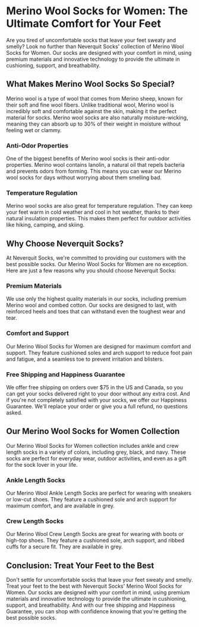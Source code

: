 # Merino Wool Socks for Women: The Ultimate Comfort for Your Feet

Are you tired of uncomfortable socks that leave your feet sweaty and smelly? Look no further than Neverquit Socks' collection of Merino Wool Socks for Women. Our socks are designed with your comfort in mind, using premium materials and innovative technology to provide the ultimate in cushioning, support, and breathability.

## What Makes Merino Wool Socks So Special?

Merino wool is a type of wool that comes from Merino sheep, known for their soft and fine wool fibers. Unlike traditional wool, Merino wool is incredibly soft and comfortable against the skin, making it the perfect material for socks. Merino wool socks are also naturally moisture-wicking, meaning they can absorb up to 30% of their weight in moisture without feeling wet or clammy.

### Anti-Odor Properties

One of the biggest benefits of Merino wool socks is their anti-odor properties. Merino wool contains lanolin, a natural oil that repels bacteria and prevents odors from forming. This means you can wear our Merino wool socks for days without worrying about them smelling bad.

### Temperature Regulation

Merino wool socks are also great for temperature regulation. They can keep your feet warm in cold weather and cool in hot weather, thanks to their natural insulation properties. This makes them perfect for outdoor activities like hiking, camping, and skiing.

## Why Choose Neverquit Socks?

At Neverquit Socks, we're committed to providing our customers with the best possible socks. Our Merino Wool Socks for Women are no exception. Here are just a few reasons why you should choose Neverquit Socks:

### Premium Materials

We use only the highest quality materials in our socks, including premium Merino wool and combed cotton. Our socks are designed to last, with reinforced heels and toes that can withstand even the toughest wear and tear.

### Comfort and Support

Our Merino Wool Socks for Women are designed for maximum comfort and support. They feature cushioned soles and arch support to reduce foot pain and fatigue, and a seamless toe to prevent irritation and blisters.

### Free Shipping and Happiness Guarantee

We offer free shipping on orders over $75 in the US and Canada, so you can get your socks delivered right to your door without any extra cost. And if you're not completely satisfied with your socks, we offer our Happiness Guarantee. We'll replace your order or give you a full refund, no questions asked.

## Our Merino Wool Socks for Women Collection

Our Merino Wool Socks for Women collection includes ankle and crew length socks in a variety of colors, including grey, black, and navy. These socks are perfect for everyday wear, outdoor activities, and even as a gift for the sock lover in your life.

### Ankle Length Socks

Our Merino Wool Ankle Length Socks are perfect for wearing with sneakers or low-cut shoes. They feature a cushioned sole and arch support for maximum comfort, and are available in grey.

### Crew Length Socks

Our Merino Wool Crew Length Socks are great for wearing with boots or high-top shoes. They feature a cushioned sole, arch support, and ribbed cuffs for a secure fit. They are available in grey.

## Conclusion: Treat Your Feet to the Best

Don't settle for uncomfortable socks that leave your feet sweaty and smelly. Treat your feet to the best with Neverquit Socks' Merino Wool Socks for Women. Our socks are designed with your comfort in mind, using premium materials and innovative technology to provide the ultimate in cushioning, support, and breathability. And with our free shipping and Happiness Guarantee, you can shop with confidence knowing that you're getting the best possible socks.